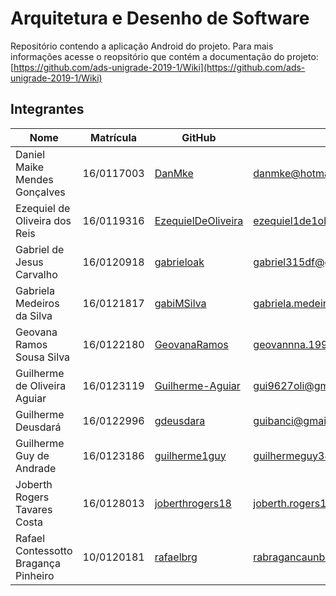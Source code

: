 # Arquitetura e Desenho de Software

Repositório contendo a aplicação Android do projeto. Para mais informações acesse o reopsitório que contém a documentação do projeto: [https://github.com/ads-unigrade-2019-1/Wiki](https://github.com/ads-unigrade-2019-1/Wiki)

## Integrantes

| Nome                          | Matrícula  | GitHub             | Email                                |
|-------------------------------|------------|--------------------|--------------------------------------|
| Daniel Maike Mendes Gonçalves | 16/0117003 | [DanMke](https://github.com/DanMke)             | danmke@hotmail.com                   |
| Ezequiel de Oliveira dos Reis | 16/0119316 | [EzequielDeOliveira](https://github.com/EzequielDeOliveira) | ezequiel1de1oliveira@gmail.com       |
| Gabriel de Jesus Carvalho     | 16/0120918 | [gabrieloak](https://github.com/gabrieloak)         | gabriel315df@gmail.com               |
| Gabriela Medeiros da Silva    | 16/0121817 | [gabiMSilva](https://github.com/gabiMSilva)         | gabriela.medeiros2010@hotmail.com.br |
| Geovana Ramos Sousa Silva     | 16/0122180 | [GeovanaRamos](https://github.com/GeovanaRamos)       | geovannna.1998@gmail.com             |
| Guilherme de Oliveira Aguiar  | 16/0123119 | [Guilherme-Aguiar](https://github.com/Guilherme-Aguiar)   | gui9627oli@gmail.com                 |
| Guilherme Deusdará            | 16/0122996 | [gdeusdara](https://github.com/gdeusdara)          | guibanci@gmail.com                   |
| Guilherme Guy de Andrade      | 16/0123186 | [guilherme1guy](https://github.com/guilherme1guy)      | guilhermeguy349@gmail.com            |
| Joberth Rogers Tavares Costa  | 16/0128013 | [joberthrogers18](https://github.com/joberthrogers18)    | joberth.rogers18@gmail.com           |
| Rafael Contessotto Bragança Pinheiro  | 10/0120181 | [rafaelbrg](https://github.com/rafaelbrg)    | rabragancaunb@gmail.com           |
